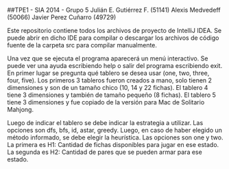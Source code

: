 ##TPE1 - SIA 2014 - Grupo 5
Julián E. Gutiérrez F. (51141)
Alexis Medvedeff (50066)
Javier Perez Cuñarro (49729)

Este repositorio contiene todos los archivos de proyecto de IntelliJ IDEA.
Se puede abrir en dicho IDE para compilar o descargar los archivos de código fuente de la carpeta src para compilar manualmente.

Una vez que se ejecuta el programa aparecerá un menú interactivo.
Se puede ver una ayuda escribiendo help o salir del programa escribiendo exit.
En primer lugar se pregunta qué tablero se desea usar (one, two, three, four, five).
Los primeros 3 tableros fueron creados a mano, solo tienen 2 dimensiones y son de un tamaño chico (10, 14 y 22 fichas).
El tablero 4 tiene 3 dimensiones y también de tamaño pequeño (8 fichas).
El tablero 5 tiene 3 dimensiones y fue copiado de la versión para Mac de Solitario Mahjong.

Luego de indicar el tablero se debe indicar la estrategia a utilizar.
Las opciones son dfs, bfs, id, astar, greedy.
Luego, en caso de haber elegido un método informado, se debe elegir la heurística.
Las opciones son one y two. La primera es H1: Cantidad de fichas disponibles para jugar en ese estado.
La segunda es H2: Cantidad de pares que se pueden armar para ese estado.


